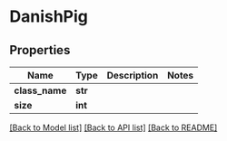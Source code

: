 # DanishPig


## Properties
Name | Type | Description | Notes
------------ | ------------- | ------------- | -------------
**class_name** | **str** |  | 
**size** | **int** |  | 

[[Back to Model list]](../README.md#documentation-for-models) [[Back to API list]](../README.md#documentation-for-api-endpoints) [[Back to README]](../README.md)


